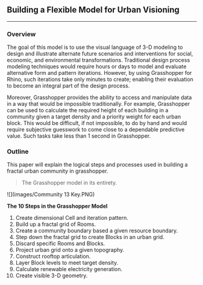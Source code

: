 ## Building a Flexible Model for Urban Visioning 
---

### Overview

The goal of this model is to use the visual language of 3-D modeling to design and illustrate alternate future scenarios and interventions for social, economic, and environmental transformations. Traditional design process modeling techniques would require hours or days to model and evaluate alternative form and pattern iterations. However, by using Grasshopper for Rhino, such iterations take only minutes to create; enabling their evaluation to become an integral part of the design process. 

Moreover, Grasshopper provides the ability to access and manipulate data in a way that would be impossible traditionally. For example, Grasshopper can be used to calculate the required height of each building in a community given a target density and a priority weight for each urban block. This would be difficult, if not impossible, to do by hand and would require subjective guesswork to come close to a dependable predictive value. Such tasks take less than 1 second in Grasshopper.

### Outline

This paper will explain the logical steps and processes used in building a fractal urban community in grasshopper. 

>The Grasshopper model in its entirety.

![](images/Community 13 Key.PNG)

**The 10 Steps in the Grasshopper Model**
1. Create dimensional Cell and iteration pattern.
2. Build up a fractal grid of Rooms.
3. Create a community boundary based a given resource boundary.
4. Step down the fractal grid to create Blocks in an urban grid.
5. Discard specific Rooms and Blocks.
6. Project urban grid onto a given topography.
7. Construct rooftop articulation.
8. Layer Block levels to meet target density.
9. Calculate renewable electricity generation.
10. Create visible 3-D geometry.

